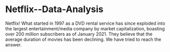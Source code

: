 # Netflix--Data-Analysis
Netflix! What started in 1997 as a DVD rental service has since exploded into the largest entertainment/media company by market capitalization, boasting over 200 million subscribers as of January 2021. They believe that the average duration of movies has been declining. We have tried to reach the answer.
